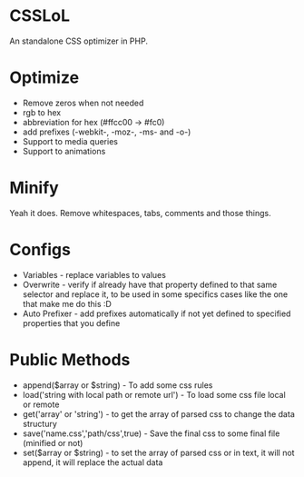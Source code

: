 # CSSLoL

An standalone CSS optimizer in PHP.

# Optimize
  - Remove zeros when not needed
  - rgb to hex
  - abbreviation for hex (#ffcc00 -> #fc0) 
  - add prefixes (-webkit-, -moz-, -ms- and -o-)
- Support to media queries
- Support to animations

# Minify
Yeah it does. Remove whitespaces, tabs, comments and those things.

# Configs
-	Variables  - replace variables to values
-	Overwrite - verify if already have that property defined to that same selector and replace it, to be used in some specifics cases like the one that make me do this  :D 
- Auto Prefixer - add prefixes automatically if not yet defined to specified properties that you define 



# Public Methods
- append($array or $string) - To add some css rules
- load('string with local path or remote url') - To load some css file local or remote
- get('array' or 'string') - to get the array of parsed css to change the data structury 
- save('name.css','path/css',true) - Save the final css to some final file (minified or not)
- set($array or $string) - to set the array of parsed css or in text, it will not append, it will replace the actual data
